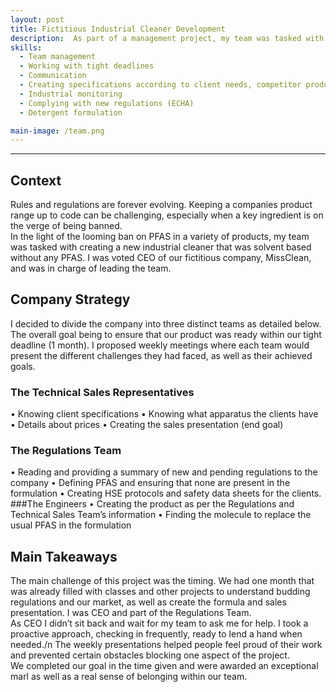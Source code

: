```yaml
---
layout: post
title: Fictitious Industrial Cleaner Development
description:  As part of a management project, my team was tasked with developing a fictitious PFAS-free industrial cleaner with a solvent. We were competing with other groups that offered a product containing PFAS and another without PFAS or solvent.
skills: 
  - Team management
  - Working with tight deadlines
  - Communication
  - Creating specifications according to client needs, competitor products and new regulations
  - Industrial monitoring
  - Complying with new regulations (ECHA)
  - Detergent formulation

main-image: /team.png
---
```


---
## Context
Rules and regulations are forever evolving. Keeping a companies product range up to code can be challenging, especially when a key ingredient is on the verge of being banned.<br/>
In the light of the looming ban on PFAS in a variety of products, my team was tasked with creating a new industrial cleaner that was solvent based without any PFAS. I was voted CEO of our fictitious company, MissClean, and was in charge of leading the team.

## Company Strategy
I decided to divide the company into three distinct teams as detailed below. The overall goal being to ensure that our product was ready within our tight deadline (1 month). I proposed weekly meetings where each team would present the different challenges they had faced, as well as their achieved goals.
### The Technical Sales Representatives
•	Knowing client specifications
•	Knowing what apparatus the clients have
•	Details about prices 
•	Creating the sales presentation (end goal)
### The Regulations Team
•	Reading and providing a summary of new and pending regulations to the company
•	Defining PFAS and ensuring that none are present in the formulation
•	Creating HSE protocols and safety data sheets for the clients.
###The Engineers
•	Creating the product as per the Regulations and Technical Sales Team’s information
•	Finding the molecule to replace the usual PFAS in the formulation
## Main Takeaways
The main challenge of this project was the timing. We had one month that was already filled with classes and other projects to understand budding regulations and our market, as well as create the formula and sales presentation. I was CEO and part of the Regulations Team.<br/>
As CEO I didn’t sit back and wait for my team to ask me for help. I took a proactive approach, checking in frequently, ready to lend a hand when needed./n
The weekly presentations helped people feel proud of their work and prevented certain obstacles blocking one aspect of the project.<br/>
We completed our goal in the time given and were awarded an exceptional marl as well as a real sense of belonging within our team.
